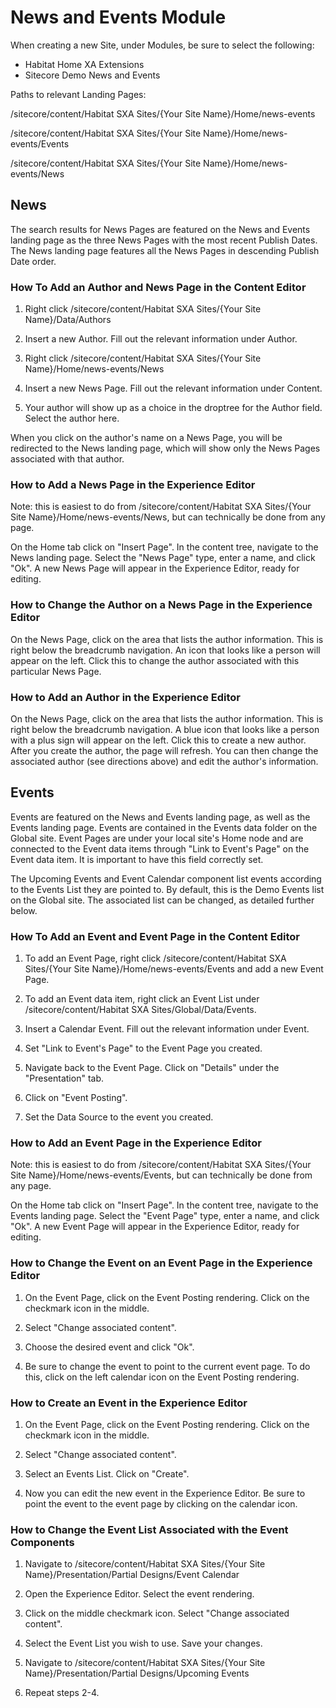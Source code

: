# News and Events Module

When creating a new Site, under Modules, be sure to select the following:

- Habitat Home XA Extensions
- Sitecore Demo News and Events

Paths to relevant Landing Pages:

/sitecore/content/Habitat SXA Sites/{Your Site Name}/Home/news-events

/sitecore/content/Habitat SXA Sites/{Your Site Name}/Home/news-events/Events

/sitecore/content/Habitat SXA Sites/{Your Site Name}/Home/news-events/News

## News

The search results for News Pages are featured on the News and Events landing page as the three News Pages with the most recent Publish Dates. The News landing page features all the News Pages in descending Publish Date order.

### How To Add an Author and News Page in the Content Editor

1. Right click /sitecore/content/Habitat SXA Sites/{Your Site Name}/Data/Authors

1. Insert a new Author. Fill out the relevant information under Author.

1. Right click /sitecore/content/Habitat SXA Sites/{Your Site Name}/Home/news-events/News

1. Insert a new News Page. Fill out the relevant information under Content.

1. Your author will show up as a choice in the droptree for the Author field. Select the author here.

When you click on the author's name on a News Page, you will be redirected to the News landing page, which will show only the News Pages associated with that author.

### How to Add a News Page in the Experience Editor

Note: this is easiest to do from /sitecore/content/Habitat SXA Sites/{Your Site Name}/Home/news-events/News, but can technically be done from any page.

On the Home tab click on "Insert Page". In the content tree, navigate to the News landing page. Select the "News Page" type, enter a name, and click "Ok". A new News Page will appear in the Experience Editor, ready for editing.

### How to Change the Author on a News Page in the Experience Editor

On the News Page, click on the area that lists the author information. This is right below the breadcrumb navigation. An icon that looks like a person will appear on the left. Click this to change the author associated with this particular News Page.

### How to Add an Author in the Experience Editor

On the News Page, click on the area that lists the author information. This is right below the breadcrumb navigation. A blue icon that looks like a person with a plus sign will appear on the left. Click this to create a new author. After you create the author, the page will refresh. You can then change the associated author (see directions above) and edit the author's information.

## Events

Events are featured on the News and Events landing page, as well as the Events landing page. Events are contained in the Events data folder on the Global site. Event Pages are under your local site's Home node and are connected to the Event data items through "Link to Event's Page" on the Event data item. It is important to have this field correctly set.

The Upcoming Events and Event Calendar component list events according to the Events List they are pointed to. By default, this is the Demo Events list on the Global site. The associated list can be changed, as detailed further below.

### How To Add an Event and Event Page in the Content Editor

1. To add an Event Page, right click /sitecore/content/Habitat SXA Sites/{Your Site Name}/Home/news-events/Events and add a new Event Page.

1. To add an Event data item, right click an Event List under /sitecore/content/Habitat SXA Sites/Global/Data/Events.

1. Insert a Calendar Event. Fill out the relevant information under Event.

1. Set "Link to Event's Page" to the Event Page you created.

1. Navigate back to the Event Page. Click on "Details" under the "Presentation" tab.

1. Click on "Event Posting".

1. Set the Data Source to the event you created.

### How to Add an Event Page in the Experience Editor

Note: this is easiest to do from /sitecore/content/Habitat SXA Sites/{Your Site Name}/Home/news-events/Events, but can technically be done from any page.

On the Home tab click on "Insert Page". In the content tree, navigate to the Events landing page. Select the "Event Page" type, enter a name, and click "Ok". A new Event Page will appear in the Experience Editor, ready for editing.

### How to Change the Event on an Event Page in the Experience Editor

1. On the Event Page, click on the Event Posting rendering. Click on the checkmark icon in the middle.

1. Select "Change associated content".

1. Choose the desired event and click "Ok".

1. Be sure to change the event to point to the current event page. To do this, click on the left calendar icon on the Event Posting rendering.

### How to Create an Event in the Experience Editor

1. On the Event Page, click on the Event Posting rendering. Click on the checkmark icon in the middle.

1. Select "Change associated content".

1. Select an Events List. Click on "Create".

1. Now you can edit the new event in the Experience Editor. Be sure to point the event to the event page by clicking on the calendar icon.

### How to Change the Event List Associated with the Event Components

1. Navigate to /sitecore/content/Habitat SXA Sites/{Your Site Name}/Presentation/Partial Designs/Event Calendar

1. Open the Experience Editor. Select the event rendering.

1. Click on the middle checkmark icon. Select "Change associated content".

1. Select the Event List you wish to use. Save your changes.

1. Navigate to /sitecore/content/Habitat SXA Sites/{Your Site Name}/Presentation/Partial Designs/Upcoming Events

1. Repeat steps 2-4.
